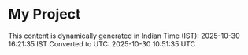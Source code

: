 # My Project

This content is dynamically generated in Indian Time (IST): 2025-10-30 16:21:35 IST
Converted to UTC: 2025-10-30 10:51:35 UTC

